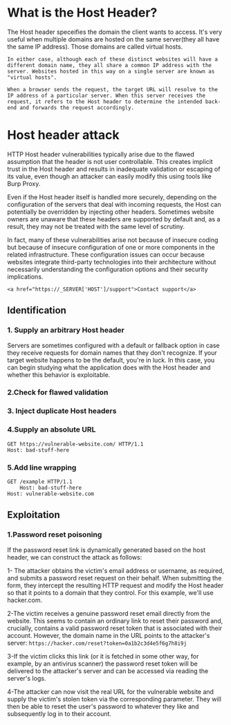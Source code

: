 # What is the Host Header?

The Host header speceifies the domain the client wants to access.
It's very useful when multiple domains are hosted on the same server(they all have the same IP address).
Those domains are called virtual hosts.

```In either case, although each of these distinct websites will have a different domain name, they all share a common IP address with the server. Websites hosted in this way on a single server are known as "virtual hosts". ```

```When a browser sends the request, the target URL will resolve to the IP address of a particular server. When this server receives the request, it refers to the Host header to determine the intended back-end and forwards the request accordingly. ```

# Host header attack
HTTP Host header vulnerabilities typically arise due to the flawed assumption that the header is not user controllable. This creates implicit trust in the Host header and results in inadequate validation or escaping of its value, even though an attacker can easily modify this using tools like Burp Proxy. 

Even if the Host header itself is handled more securely, depending on the configuration of the servers that deal with incoming requests, the Host can potentially be overridden by injecting other headers. Sometimes website owners are unaware that these headers are supported by default and, as a result, they may not be treated with the same level of scrutiny.

In fact, many of these vulnerabilities arise not because of insecure coding but because of insecure configuration of one or more components in the related infrastructure. These configuration issues can occur because websites integrate third-party technologies into their architecture without necessarily understanding the configuration options and their security implications. 

```<a href="https://_SERVER['HOST']/support">Contact support</a>```

## Identification
### 1. Supply an arbitrary Host header
Servers are sometimes configured with a default or fallback option in case they receive requests for domain names that they don't recognize. If your target website happens to be the default, you're in luck. In this case, you can begin studying what the application does with the Host header and whether this behavior is exploitable. 

### 2.Check for flawed validation
### 3. Inject duplicate Host headers
### 4.Supply an absolute URL 
```
GET https://vulnerable-website.com/ HTTP/1.1
Host: bad-stuff-here
```

### 5.Add line wrapping
```
GET /example HTTP/1.1
    Host: bad-stuff-here
Host: vulnerable-website.com
```

## Exploitation

### 1.Password reset poisoning
If the password reset link is dynamically generated based on the host header, we can construct the attack as follows:

1- The attacker obtains the victim's email address or username, as required, and submits a password reset request on their behalf. When submitting the form, they intercept the resulting HTTP request and modify the Host header so that it points to a domain that they control. For this example, we'll use hacker.com.

2-The victim receives a genuine password reset email directly from the website. This seems to contain an ordinary link to reset their password and, crucially, contains a valid password reset token that is associated with their account. However, the domain name in the URL points to the attacker's server: ```https://hacker.com/reset?token=0a1b2c3d4e5f6g7h8i9j```
    
3-If the victim clicks this link (or it is fetched in some other way, for example, by an antivirus scanner) the password reset token will be delivered to the attacker's server and can be accessed via reading the server's logs.

4-The attacker can now visit the real URL for the vulnerable website and supply the victim's stolen token via the corresponding parameter. They will then be able to reset the user's password to whatever they like and subsequently log in to their account.


